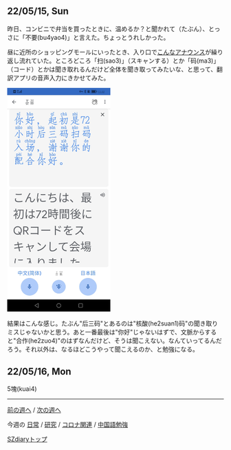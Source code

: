 ## 22/05/15, Sun

昨日、コンビニで弁当を買ったときに、温めるか？と聞かれて（たぶん）、とっさに「不要(bu4yao4)」と言えた。ちょっとうれしかった。

昼に近所のショッピングモールにいったとき、入り口で[こんなアナウンス](https://github.com/akita11/SZdiary/blob/main/diary/photo/2022-05-15_12.37.42.mp3)が繰り返し流れていた。ところどころ「扫(sao3)」（スキャンする）とか「码(ma3)」（コード）とかは聞き取れるんだけど全体を聞き取ってみたいな、と思って、翻訳アプリの音声入力にきかせてみた。

<img src="https://github.com/akita11/SZdiary/blob/main/diary/photo/2022-05-15_12.32.20.jpg" width="240px">

結果はこんな感じ。たぶん"后三码"とあるのは"核酸(he2suan1)码"の聞き取りミスじゃないかと思う。あと一番最後は"你好"じゃないはずで、文脈からすると"合作(he2zuo4)"のはずなんだけど、そうは聞こえない。なんていってるんだろう。それ以外は、なるほどこうやって聞こえるのか、と勉強になる。


## 22/05/16, Mon

5塊(kuai4)



***

[前の週へ](2205-2.md) /
[次の週へ](2205-4.md)

今週の
[日常](../diary/2205-3.md) /
[研究](../research/2205-3.md) /
[コロナ関連](../covid19/2205-3.md) / 
[中国語勉強](../chinese/2205-3.md)

[SZdiaryトップ](../../README.md)
